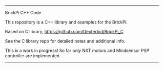 ********************************************************
BrickPi C++ Code

This repository is a C++ library and examples for the BrickPi.

Based on C library, https://github.com/DexterInd/BrickPi_C

See the C library repo for detailed notes and additional info.

This is a work in progress! So far only NXT motors and Mindsensor
PSP controller are implemented.

********************************************************

